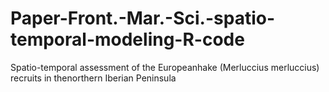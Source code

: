 # Paper-Front.-Mar.-Sci.-spatio-temporal-modeling-R-code
Spatio-temporal assessment of the Europeanhake (Merluccius merluccius) recruits in thenorthern Iberian Peninsula
